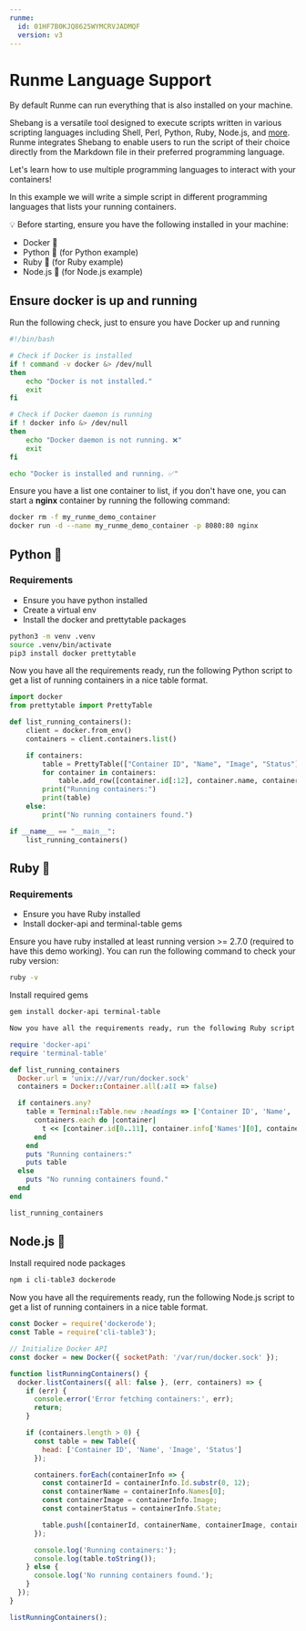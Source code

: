 ```yaml
---
runme:
  id: 01HF7B0KJQ8625WYMCRVJADMQF
  version: v3
---
```


# Runme Language Support

By default Runme can run everything that is also installed on your machine.

Shebang is a versatile tool designed to execute scripts written in various scripting languages including Shell, Perl, Python, Ruby, Node.js, and [more](https://docs.runme.dev/configuration/shebang). Runme integrates Shebang to enable users to run the script of their choice directly from the Markdown file in their preferred programming language.

Let's learn how to use multiple programming languages to interact with your containers!

In this example we will write a simple script in different programming languages that lists your running containers.

💡 Before starting, ensure you have the following installed in your machine:

- Docker 🐳
- Python 🐍 (for Python example)
- Ruby 💎 (for Ruby example)
- Node.js 🍦 (for Node.js example)

## Ensure docker is up and running

Run the following check, just to ensure you have Docker up and running

```sh {"id":"01HTZBCXFZ0V7P4AXE70CNSGPG","terminalRows":"3"}
#!/bin/bash

# Check if Docker is installed
if ! command -v docker &> /dev/null
then
    echo "Docker is not installed."
    exit
fi

# Check if Docker daemon is running
if ! docker info &> /dev/null
then
    echo "Docker daemon is not running. ❌"
    exit
fi

echo "Docker is installed and running. ✅"

```

Ensure you have a list one container to list, if you don't have one, you can start a **nginx** container by running the following command:

```sh {"id":"01HTZBCXFZ0V7P4AXE70RXT9M1"}
docker rm -f my_runme_demo_container
docker run -d --name my_runme_demo_container -p 8080:80 nginx
```

## Python 🐍

### Requirements

- Ensure you have python installed
- Create a virtual env
- Install the docker and prettytable packages

```sh {"id":"01HW3EBAW8W703XVEMC38ZHTSP"}
python3 -m venv .venv
source .venv/bin/activate
pip3 install docker prettytable
```

Now you have all the requirements ready, run the following Python script to get a list of running containers in a nice table format.

```python {"id":"01HW3ECJTEMPK5F8BFT67CJ4XC"}
import docker
from prettytable import PrettyTable

def list_running_containers():
    client = docker.from_env()
    containers = client.containers.list()

    if containers:
        table = PrettyTable(["Container ID", "Name", "Image", "Status"])
        for container in containers:
            table.add_row([container.id[:12], container.name, container.attrs['Config']['Image'], container.status])
        print("Running containers:")
        print(table)
    else:
        print("No running containers found.")

if __name__ == "__main__":
    list_running_containers()
```

## Ruby 💎

### Requirements

- Ensure you have Ruby installed
- Install docker-api and terminal-table gems

Ensure you have ruby installed at least running version >= 2.7.0 (required to have this demo working).
You can run the following command to check your ruby version:

```sh {"id":"01HTZBCXFZ0V7P4AXE79429E8J","name":"check-ruby-version","terminalRows":"2"}
ruby -v
```

Install required gems

```sh {"id":"01HTZBG5NYPFHDKP0BQTPDQSE3"}
gem install docker-api terminal-table
```

```sh {"id":"01HW3EJ4FT4ZB0MZJW5FYX4NQF"}
Now you have all the requirements ready, run the following Ruby script to get a list of running containers in a nice table format.
```

```rb {"id":"01HTZBCXFZ0V7P4AXE7CSQQ7ST"}
require 'docker-api'
require 'terminal-table'

def list_running_containers
  Docker.url = 'unix:///var/run/docker.sock'
  containers = Docker::Container.all(:all => false)

  if containers.any?
    table = Terminal::Table.new :headings => ['Container ID', 'Name', 'Image', 'Status'] do |t|
      containers.each do |container|
        t << [container.id[0..11], container.info['Names'][0], container.info['Image'], container.info['State']]
      end
    end
    puts "Running containers:"
    puts table
  else
    puts "No running containers found."
  end
end

list_running_containers

```

## Node.js 🍦

Install required node packages

```sh {"background":"true","id":"01HTZBXZHJ1ARVB67SD6FQMXA7"}
npm i cli-table3 dockerode
```

Now you have all the requirements ready, run the following Node.js script to get a list of running containers in a nice table format.

```js {"id":"01HTZBCXFZ0V7P4AXE7D90XPDT"}
const Docker = require('dockerode');
const Table = require('cli-table3');

// Initialize Docker API
const docker = new Docker({ socketPath: '/var/run/docker.sock' });

function listRunningContainers() {
  docker.listContainers({ all: false }, (err, containers) => {
    if (err) {
      console.error('Error fetching containers:', err);
      return;
    }

    if (containers.length > 0) {
      const table = new Table({
        head: ['Container ID', 'Name', 'Image', 'Status']
      });

      containers.forEach(containerInfo => {
        const containerId = containerInfo.Id.substr(0, 12);
        const containerName = containerInfo.Names[0];
        const containerImage = containerInfo.Image;
        const containerStatus = containerInfo.State;

        table.push([containerId, containerName, containerImage, containerStatus]);
      });

      console.log('Running containers:');
      console.log(table.toString());
    } else {
      console.log('No running containers found.');
    }
  });
}

listRunningContainers();

```

